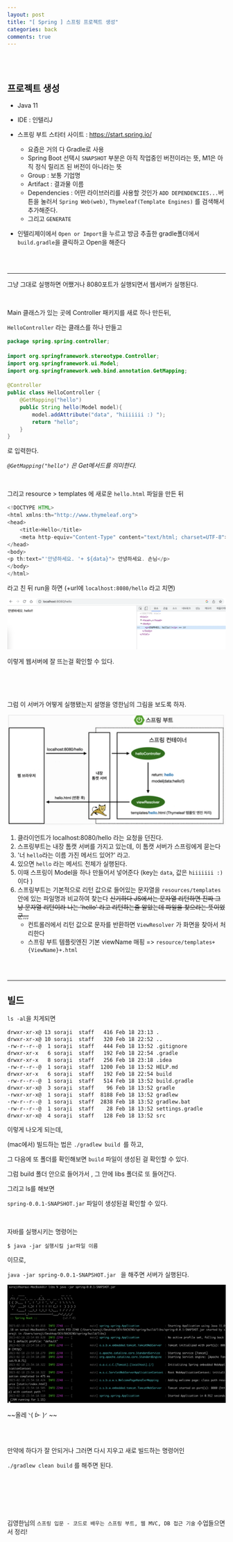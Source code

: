 ```yaml
---
layout: post
title: "[ Spring ] 스프링 프로젝트 생성"
categories: back
comments: true
---
```


<br>

<br>

## 프로젝트 생성

* Java 11
* IDE : 인텔리J

* 스프링 부트 스타터 사이트 : https://start.spring.io/
  * 요즘은 거의 다 Gradle로 사용
  * Spring Boot 선택시 `SNAPSHOT` 부분은 아직 작업중인 버전이라는 뜻, M1은 아직 정식 릴리즈 된 버전이 아니라는 뜻
  * Group : 보통 기업명
  * Artifact : 결과물 이름
  * Dependencies : 어떤 라이브러리를 사용할 것인가
    `ADD DEPENDENCIES...`버튼을 눌러서 `Spring Web(web)`, `Thymeleaf(Template Engines)` 를 검색해서 추가해준다.
  * 그리고 `GENERATE`
* 인텔리제이에서 `Open or Import`을 누르고 방금 추출한 gradle폴더에서 `build.gradle`을 클릭하고 Open을 해준다

<br>

<br>

---

그냥 그대로 실행하면 어쨌거나 8080포트가 실행되면서 웹서버가 실행된다.

<br>

Main 클래스가 있는 곳에 Controller 패키지를 새로 하나 만든뒤,

`HelloController` 라는 클래스를 하나 만들고

~~~java
package spring.spring.controller;

import org.springframework.stereotype.Controller;
import org.springframework.ui.Model;
import org.springframework.web.bind.annotation.GetMapping;

@Controller
public class HelloController {
    @GetMapping("hello")
    public String hello(Model model){
        model.addAttribute("data", "hiiiiiii :) ");
        return "hello";
    }
}

~~~

로 입력한다.

*`@GetMapping("hello")` 은 Get메서드를 의미한다.*

<br>

그리고 resource > templates 에 새로운 `hello.html` 파일을 만든 뒤

~~~java
<!DOCTYPE HTML>
<html xmlns:th="http://www.thymeleaf.org">
<head>
    <title>Hello</title>
    <meta http-equiv="Content-Type" content="text/html; charset=UTF-8">
</head>
<body>
<p th:text="'안녕하세요. '+ ${data}"> 안녕하세요. 손님</p>
</body>
</html>

~~~

라고 친 뒤 run을 하면 (+url에 `localhost:8080/hello` 라고 치면)

![spring](/assets/img/spring/2.png)

이렇게 웹서버에 잘 뜨는걸 확인할 수 있다.

<br>

<br>

<br>

그럼 이 서버가 어떻게 실행됐는지 설명을 영한님의 그림을 보도록 하자.

![spring](/assets/img/spring/1.png)

1. 클라이언트가 localhost:8080/hello 라는 요청을 던진다.
2. 스프링부트는 내장 톰캣 서버를 가지고 있는데, 이 톰캣 서버가 스프링에게 묻는다
3. '너 `hello`라는 이름 가진 메서드 있어?' 라고.
4. 있으면 `hello` 라는 메서드 전체가 실행된다.
5. 이때 스프링이 Model을 하나 만들어서 넣어준다 (key는 `data`, 값은 `hiiiiiii :)` 이다 )
6. 스프링부트는 기본적으로 리턴 값으로 들어있는 문자열을 `resources/templates` 안에 있는 파일명과 비교하여 찾는다
   ~~신기하다 JS에서는 문자열 리턴하면 진짜 그냥 문자열 리턴이라 나는 'hello' 라고 리턴하는줄 알았는데 파일을 찾으라는 뜻이었군;;;~~
   * 컨트롤러에서 리턴 값으로 문자를 반환하면 `ViewResolver` 가 화면을 찾아서 처리한다
   * 스프링 부트 템플릿엔진 기본 viewName 매핑 => `resource/templates+{ViewName}+.html` 

<br>

<br>

---

## 빌드

`ls -al`을 치게되면

~~~
drwxr-xr-x@ 13 soraji  staff   416 Feb 18 23:13 .
drwxr-xr-x@ 10 soraji  staff   320 Feb 18 22:52 ..
-rw-r--r--@  1 soraji  staff   444 Feb 18 13:52 .gitignore
drwxr-xr-x   6 soraji  staff   192 Feb 18 22:54 .gradle
drwxr-xr-x   8 soraji  staff   256 Feb 18 23:18 .idea
-rw-r--r--@  1 soraji  staff  1200 Feb 18 13:52 HELP.md
drwxr-xr-x   6 soraji  staff   192 Feb 18 22:54 build
-rw-r--r--@  1 soraji  staff   514 Feb 18 13:52 build.gradle
drwxr-xr-x@  3 soraji  staff    96 Feb 18 13:52 gradle
-rwxr-xr-x@  1 soraji  staff  8188 Feb 18 13:52 gradlew
-rw-r--r--@  1 soraji  staff  2838 Feb 18 13:52 gradlew.bat
-rw-r--r--@  1 soraji  staff    28 Feb 18 13:52 settings.gradle
drwxr-xr-x@  4 soraji  staff   128 Feb 18 13:52 src
~~~

이렇게 나오게 되는데, 

(mac에서) 빌드하는 법은 `./gradlew build `를 하고,

그 다음에 또 폴더를 확인해보면 `build` 파일이 생성된 걸 확인할 수 있다.

그럼 build 폴더 안으로 들어가서 , 그 안에 libs 폴더로 또 들어간다.

그리고 ls를 해보면

`spring-0.0.1-SNAPSHOT.jar` 파일이 생성된걸 확인할 수 있다.

<br>

자바를 실행시키는 명령어는 

~~~
$ java -jar 실행시킬 jar파일 이름
~~~

이므로, 

`java -jar spring-0.0.1-SNAPSHOT.jar ` 을 해주면 서버가 실행된다.



![spring](/assets/img/spring/3.png)

~~올레 ᐠ( ᐕ )ᐟ ~~

<br>

<br>

만약에 하다가 잘 안되거나 그러면 다시 지우고 새로 빌드하는 명령어인

`./gradlew clean build` 를 해주면 된다.

<br>

<br>

<br>

<br>

<br>

김영한님의 `스프링 입문 - 코드로 배우는 스프링 부트, 웹 MVC, DB 접근 기술` 수업들으면서 정리!
